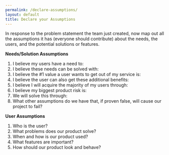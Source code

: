 ```yaml
---
permalink: /declare-assumptions/
layout: default
title: Declare your Assumptions
---
```


In response to the problem statement the team just created, now map out all the assumptions it has (everyone should
contribute) about the needs, the users, and the potential
solutions or features.

**Needs/Solution Assumptions**

1.  I believe my users have a need to:
2.  I believe these needs can be solved with:
3.  I believe the \#1 value a user wants to get out of my service is:
4.  I believe the user can also get these additional benefits:
5.  I believe I will acquire the majority of my users through:
6.  I believe my biggest product risk is:
7.  We will solve this through:
8.  What other assumptions do we have that, if proven false, will cause our project to fail?

**User Assumptions**

1.  Who is the user?
2.  What problems does our product solve?
3.  When and how is our product used?
4.  What features are important?
5.  How should our product look and behave?